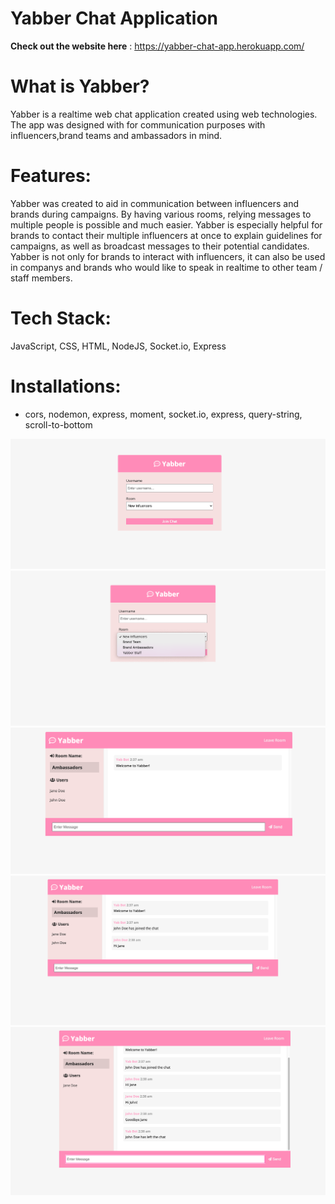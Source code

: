 # Yabber Chat Application
 
 
 **Check out the website here** : https://yabber-chat-app.herokuapp.com/
 
 # What is Yabber?
 Yabber is a realtime web chat application created using web technologies. The app was designed with for communication purposes with influencers,brand teams and ambassadors in mind.
 
 # Features:
Yabber was created to aid in communication between influencers and brands during campaigns. By having various rooms, relying messages to multiple people is possible and much easier. Yabber is especially helpful for brands to contact their multiple influencers at once to explain guidelines for campaigns, as well as broadcast messages to their potential candidates. Yabber is not only for brands to interact with influencers, it can also be used in companys and brands who would like to speak in realtime to other team / staff members.
 

# Tech Stack:
JavaScript, CSS, HTML, NodeJS, Socket.io, Express

# Installations:
- cors, nodemon, express, moment, socket.io, express, query-string, scroll-to-bottom 


![Homepage or Join page of Yabber App](https://raw.githubusercontent.com/zahreafranklin/yabber-chat-app/master/screenshots/Joinpage.png)
![Dropdown list of room options on Join page](https://raw.githubusercontent.com/zahreafranklin/yabber-chat-app/master/screenshots/Join-roomlist.png)
![Inside chat room with one user](https://raw.githubusercontent.com/zahreafranklin/yabber-chat-app/master/screenshots/Chatroom.png)
![Inside chat room with two users](https://raw.githubusercontent.com/zahreafranklin/yabber-chat-app/master/screenshots/Chatroom2.png)
![User leaves chat room](https://raw.githubusercontent.com/zahreafranklin/yabber-chat-app/master/screenshots/Chatroom3.png)
